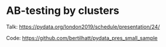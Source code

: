 # AB-testing by clusters

Talk: https://pydata.org/london2019/schedule/presentation/24/

Code: https://github.com/bertilhatt/pydata_pres_small_sample


